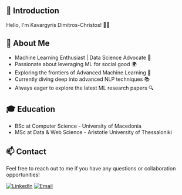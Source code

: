 ## 👋  **Introduction**

Hello, I'm  Kavargyris Dimitros-Christos! 👨‍💻 

## **🚀 About Me**

- Machine Learning Enthusiast | Data Science Advocate 🌟
- Passionate about leveraging ML for social good 🌍
- Exploring the frontiers of Advanced Machine Learning 🌌
- Currently diving deep into advanced NLP techniques 📚
- Always eager to explore the latest ML research papers 🔍


## **🎓 Education**

- BSc at Computer Science - University of Macedonia
- MSc at Data & Web Science - Aristotle University of Thessaloniki
<!-- 

## **🌱 Learning**

Constantly learning and sharing knowledge in the ML community 📖

Transforming data into actionable insights 📊

Goal-driven and committed to achieving excellence 🎯 -->

## 📫 **Contact**

Feel free to reach out to me if you have any questions or collaboration opportunities! 

[![LinkedIn](https://img.shields.io/badge/LinkedIn-%230077B5.svg?style=for-the-badge&logo=linkedin&logoColor=white)]([https://www.linkedin.com/in/your_profile](https://www.linkedin.com/in/dimitrios-christos-kavargyris/)) 
[![Email](https://img.shields.io/badge/Email-D14836?style=for-the-badge&logo=gmail&logoColor=white)](mailto:dkavargy@gmail.com)




<!-- 🚀 Machine Learning Enthusiast | Data Science Advocate
💡 Exploring the frontiers of Advanced Machine Learning
🎓 Constantly learning and sharing knowledge in the ML community
🔍 Seeking challenging problems to solve using ML algorithms
💻 Open-source contributor and GitHub enthusiast
🌍 Passionate about leveraging ML for social good
📚 Currently diving deep into advanced NLP techniques
🌱 Always eager to explore the latest ML research papers
📊 Transforming data into actionable insights
🎯 Goal-driven and committed to achieving excellence
✨ Let's collaborate and make an impact together!
📫 Reach me at [your_email@example.com]
🌐 Visit my portfolio: [your_portfolio_link]
📌 Based in [Your Location]
⭐️ Connect with me on LinkedIn: [your_LinkedIn_profile_link]
📝 Check out my latest ML projects and contributions below!
 -->
